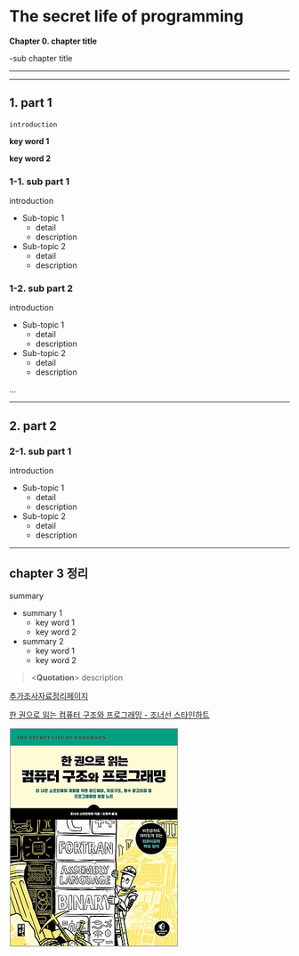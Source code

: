 # The secret life of programming 
 **Chapter 0. chapter title**

-sub chapter title


*** 
***
## **1. part 1**
    introduction 

**key word 1**

**key word 2**

### **1-1. sub part 1**
introduction
- Sub-topic 1
    - detail 
    - description    
- Sub-topic 2
    - detail
    - description

### **1-2. sub part 2**
introduction
- Sub-topic 1
    - detail
    - description
- Sub-topic 2
    - detail
    - description

...

***
## **2. part 2**

### **2-1. sub part 1**
introduction
- Sub-topic 1
    - detail
    - description
- Sub-topic 2
    - detail
    - description

***
## **chapter 3 정리**
summary
- summary 1
  - key word 1
  - key word 2
- summary 2
  - key word 1
  - key word 2

  
><**Quotation**> 
description

[추가조사자료정리페이지](Extra%20search)

[한 권으로 읽는 컴퓨터 구조와 프로그래밍 - 조너선 스타인하트](https://books.google.co.kr/books/about/%ED%95%9C_%EA%B6%8C%EC%9C%BC%EB%A1%9C_%EC%9D%BD%EB%8A%94_%EC%BB%B4%ED%93%A8%ED%84%B0_%EA%B5%AC%EC%A1%B0%EC%99%80.html?id=dXxgzgEACAAJ&redir_esc=y)

![image/image%20of%20book%20front.png](image/image%20of%20book%20front.png) 